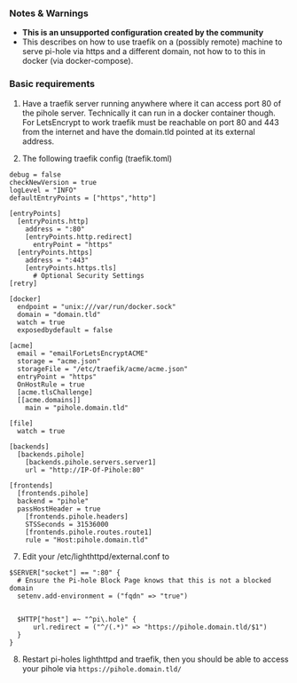 ### Notes & Warnings
- **This is an unsupported configuration created by the community**
- This describes on how to use traefik on a (possibly remote) machine to serve pi-hole via https and a different domain, not how to to this in docker (via docker-compose).

### Basic requirements
1. Have a traefik server running anywhere where it can access port 80 of the pihole server. Technically it can run in a docker container though. For LetsEncrypt to work traefik must be reachable on port 80 and 443 from the internet and have the domain.tld pointed at its external address.

2. The following traefik config (traefik.toml)
```
debug = false
checkNewVersion = true
logLevel = "INFO"
defaultEntryPoints = ["https","http"]

[entryPoints]
  [entryPoints.http]
    address = ":80"
    [entryPoints.http.redirect]
      entryPoint = "https"
  [entryPoints.https]
    address = ":443"
    [entryPoints.https.tls]
      # Optional Security Settings
[retry]

[docker]
  endpoint = "unix:///var/run/docker.sock"
  domain = "domain.tld"
  watch = true
  exposedbydefault = false

[acme]
  email = "emailForLetsEncryptACME"
  storage = "acme.json"
  storageFile = "/etc/traefik/acme/acme.json"
  entryPoint = "https"
  OnHostRule = true
  [acme.tlsChallenge]
  [[acme.domains]]
    main = "pihole.domain.tld"

[file]
  watch = true

[backends]
  [backends.pihole]
    [backends.pihole.servers.server1]
    url = "http://IP-Of-Pihole:80"

[frontends]
  [frontends.pihole]
  backend = "pihole"
  passHostHeader = true
    [frontends.pihole.headers]
    STSSeconds = 31536000
    [frontends.pihole.routes.route1]
    rule = "Host:pihole.domain.tld"
```

7. Edit your /etc/lighthttpd/external.conf to
```
$SERVER["socket"] == ":80" {
  # Ensure the Pi-hole Block Page knows that this is not a blocked domain
  setenv.add-environment = ("fqdn" => "true")


  $HTTP["host"] =~ "^pi\.hole" {
      url.redirect = ("^/(.*)" => "https://pihole.domain.tld/$1")
  }
}
```

8. Restart pi-holes lighthttpd and traefik, then you should be able to access your pihole via ```https://pihole.domain.tld/```
